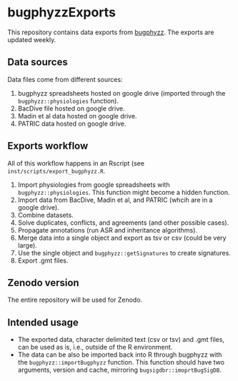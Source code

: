 # bugphyzzExports

This repository contains data exports from
[bugphyzz](https://github.com/waldronlab/bugphyzz). The exports are updated
weekly.

## Data sources

Data files come from different sources:

1. bugphyzz spreadsheets hosted on google drive (imported through the
   `bugphyzz::physiologies` function).
2. BacDive file hosted on google drive.
3. Madin et al data hosted on google drive.
4. PATRIC data hosted on google drive.

## Exports workflow

All of this workflow happens in an Rscript (see `inst/scripts/export_bugphyzz.R`.

1. Import physiologies from google spreadsheets with `bugphyzz::physiologies`.
   This function might become a hidden function.
2. Import data from BacDive, Madin et al, and PATRIC (whcih are in a google drive).
3. Combine datasets.
4. Solve duplicates, conflicts, and agreements (and other possible cases).
5. Propagate annotations (run ASR and inheritance algorithms).
6. Merge data into a single object and export as tsv or csv (could be very large).
7. Use the single object and `bugphyzz::getSignatures` to create signatures.
8. Export .gmt files.

## Zenodo version

The entire repository will be used for Zenodo.

## Intended usage

+ The exported data, character delimited text (csv or tsv) and .gmt files,
can be used as is, i.e., outside of the R environment.
+ The data can be also be imported back into R through bugphyzz with the
`bugphyzz::importBugphyzz` function. This function should have
two arguments, version and cache, mirroring `bugsigdbr::imoprtBugSigDB`.
